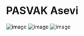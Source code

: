 # PASVAK Asevi 
![image](https://user-images.githubusercontent.com/15803848/170494416-2d55dd97-cd34-487c-a485-f51796132671.png)
![image](https://user-images.githubusercontent.com/15803848/170494058-23b7aab1-4f5e-4bb6-987d-b5e1d7ac4c5d.png)
![image](https://user-images.githubusercontent.com/15803848/170494096-f677136a-c890-4317-8234-262bad978a11.png)
